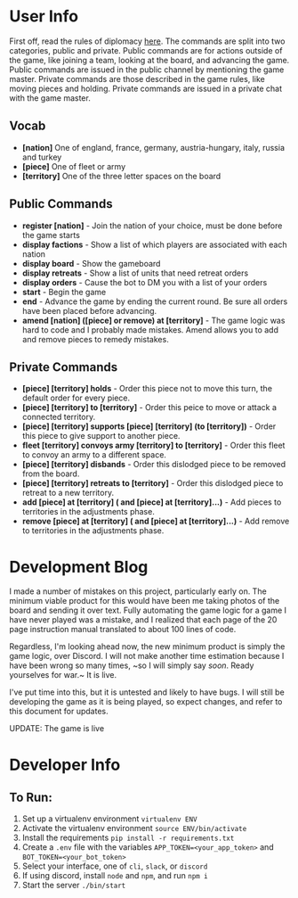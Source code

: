 # User Info
First off, read the rules of diplomacy [here](https://web.archive.org/web/20190429013343/https://www.wizards.com/avalonhill/rules/diplomacy.pdf). The commands are split into two categories, public and private. Public commands are for actions outside of the game, like joining a team, looking at the board, and advancing the game. Public commands are issued in the public channel by mentioning the game master.  Private commands are those described in the game rules, like moving pieces and holding. Private commands are issued in a private chat with the game master.
## Vocab
- __[nation]__ One of england, france, germany, austria-hungary, italy, russia and turkey
- __[piece]__ One of fleet or army
- __[territory]__ One of the three letter spaces on the board
## Public Commands
- __register [nation]__ - Join the nation of your choice, must be done before the game starts
- __display factions__ - Show a list of which players are associated with each nation
- __display board__ - Show the gameboard
- __display retreats__ - Show a list of units that need retreat orders
- __display orders__ - Cause the bot to DM you with a list of your orders
- __start__ - Begin the game
- __end__ - Advance the game by ending the current round. Be sure all orders have been placed before advancing.
- __amend [nation] ([piece] or remove) at [territory]__ - The game logic was hard to code and I probably made mistakes. Amend allows you to add and remove pieces to remedy mistakes. 
## Private Commands
- __[piece] [territory] holds__ - Order this piece not to move this turn, the default order for every piece.
- __[piece] [territory] to [territory]__ - Order this peice to move or attack a connected territory.
- __[piece] [territory] supports [piece] [territory] (to [territory])__ - Order this piece to give support to another piece.
- __fleet [territory] convoys army [territory] to [territory]__ - Order this fleet to convoy an army to a different space.
- __[piece] [territory] disbands__ - Order this dislodged piece to be removed from the board.
- __[piece] [territory] retreats to [territory]__ - Order this dislodged piece to retreat to a new territory.
- __add [piece] at [territory] ( and [piece] at [territory]...)__ - Add pieces to territories in the adjustments phase.
- __remove [piece] at [territory] ( and [piece] at [territory]...)__ - Add remove to territories in the adjustments phase.
# Development Blog
I made a number of mistakes on this project, particularly early on. The minimum viable product for this would have been me taking 
photos of the board and sending it over text. Fully automating the game logic for a game I have never played was a mistake, and I realized that each page of the 20 page instruction manual translated to about 100 lines of code.

Regardless, I'm looking ahead now, the new minimum product is simply the game logic, over Discord. I will not make another time estimation because I have been wrong so many times, ~so I will simply say _soon_. Ready yourselves for war.~ It is live.

I've put time into this, but it is untested and likely to have bugs. I will still be developing the game as it is being played, so expect changes, and refer to this document for updates.

UPDATE: The game is live

# Developer Info
## To Run:
1. Set up a virtualenv environment `virtualenv ENV`
1. Activate the virtualenv environment `source ENV/bin/activate`
1. Install the requirements `pip install -r requirements.txt`
1. Create a `.env` file with the variables `APP_TOKEN=<your_app_token>` and `BOT_TOKEN=<your_bot_token>`
1. Select your interface, one of `cli`, `slack`, or `discord`
1. If using discord, install `node` and `npm`, and run `npm i`
1. Start the server `./bin/start`
